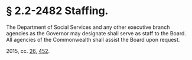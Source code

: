 # § 2.2-2482 Staffing.

<p>The Department of Social Services and any other executive branch agencies as the Governor may designate shall serve as staff to the Board. All agencies of the Commonwealth shall assist the Board upon request.</p><p>2015, cc. <a href='http://lis.virginia.gov/cgi-bin/legp604.exe?151+ful+CHAP0026'>26</a>, <a href='http://lis.virginia.gov/cgi-bin/legp604.exe?151+ful+CHAP0452'>452</a>.</p>